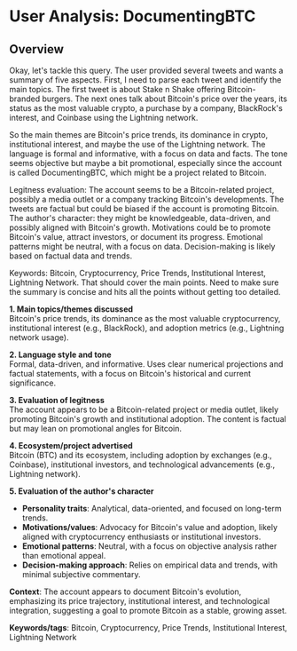 # User Analysis: DocumentingBTC

## Overview

<think>
Okay, let's tackle this query. The user provided several tweets and wants a summary of five aspects. First, I need to parse each tweet and identify the main topics. The first tweet is about Stake n Shake offering Bitcoin- branded burgers. The next ones talk about Bitcoin's price over the years, its status as the most valuable crypto, a purchase by a company, BlackRock's interest, and Coinbase using the Lightning network.

So the main themes are Bitcoin's price trends, its dominance in crypto, institutional interest, and maybe the use of the Lightning network. The language is formal and informative, with a focus on data and facts. The tone seems objective but maybe a bit promotional, especially since the account is called DocumentingBTC, which might be a project related to Bitcoin.

Legitness evaluation: The account seems to be a Bitcoin-related project, possibly a media outlet or a company tracking Bitcoin's developments. The tweets are factual but could be biased if the account is promoting Bitcoin. The author's character: they might be knowledgeable, data-driven, and possibly aligned with Bitcoin's growth. Motivations could be to promote Bitcoin's value, attract investors, or document its progress. Emotional patterns might be neutral, with a focus on data. Decision-making is likely based on factual data and trends.

Keywords: Bitcoin, Cryptocurrency, Price Trends, Institutional Interest, Lightning Network. That should cover the main points. Need to make sure the summary is concise and hits all the points without getting too detailed.
</think>

**1. Main topics/themes discussed**  
Bitcoin's price trends, its dominance as the most valuable cryptocurrency, institutional interest (e.g., BlackRock), and adoption metrics (e.g., Lightning network usage).  

**2. Language style and tone**  
Formal, data-driven, and informative. Uses clear numerical projections and factual statements, with a focus on Bitcoin's historical and current significance.  

**3. Evaluation of legitness**  
The account appears to be a Bitcoin-related project or media outlet, likely promoting Bitcoin's growth and institutional adoption. The content is factual but may lean on promotional angles for Bitcoin.  

**4. Ecosystem/project advertised**  
Bitcoin (BTC) and its ecosystem, including adoption by exchanges (e.g., Coinbase), institutional investors, and technological advancements (e.g., Lightning network).  

**5. Evaluation of the author's character**  
- **Personality traits**: Analytical, data-oriented, and focused on long-term trends.  
- **Motivations/values**: Advocacy for Bitcoin's value and adoption, likely aligned with cryptocurrency enthusiasts or institutional investors.  
- **Emotional patterns**: Neutral, with a focus on objective analysis rather than emotional appeal.  
- **Decision-making approach**: Relies on empirical data and trends, with minimal subjective commentary.  

**Context**: The account appears to document Bitcoin's evolution, emphasizing its price trajectory, institutional interest, and technological integration, suggesting a goal to promote Bitcoin as a stable, growing asset.  

**Keywords/tags**: Bitcoin, Cryptocurrency, Price Trends, Institutional Interest, Lightning Network